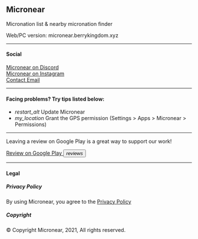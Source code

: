 <h2> Micronear </h2>
<p>Micronation list & nearby micronation finder</p>
<p>Web/PC version: micronear.berrykingdom.xyz</p>

<hr>
<h4> Social </h4>
<a href="https://discord.gg/5edwBtNrZk">Micronear on Discord</a> <br>
<a href="https://www.instagram.com/_micronear_/">Micronear on Instagram</a> <br>
<a href="mailto:micronear@protonmail.com">Contact Email</a> <br>

<hr>
<h4> Facing problems? Try tips listed below: </h4>

<ul class="demo-list-icon mdl-list">
  <li class="mdl-list__item">
    <span class="mdl-list__item-primary-content">
    <i class="material-icons mdl-list__item-icon">restart_alt</i>
    Update Micronear
  </span>
  </li>
  <li class="mdl-list__item">
    <span class="mdl-list__item-primary-content">
    <i class="material-icons mdl-list__item-icon">my_location</i>
    Grant the GPS permission (Settings > Apps > Micronear > Permissions)
  </span>
  </li>
</ul>

<hr>
<p>Leaving a review on Google Play is a great way to support our work!</p>

<a href="https://play.google.com/store/apps/details?id=xyz.berrykingdom.micronear" target="_blank" class="nodecoration" id="mnpage__website">
  <span class="mdl-chip mdl-chip--deletable">
    <span class="mdl-chip__text" id="mnpage__website_text">Review on Google Play</span>
    <button type="button" class="mdl-chip__action"><i class="material-icons">reviews</i></button>
  </span>
</a>
<hr>
<h4> Legal </h4>
<h5> Privacy Policy </h4>
By using Micronear, you agree to the <a href="privacy.html">Privacy Policy</a>
<h5> Copyright </h5>
<p>&copy; Copyright Micronear, 2021, All rights reserved. </p>